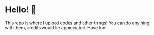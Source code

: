 # Hello! 👋
This repo is where I upload codes and other things! You can do anything with them, credits would be appreciated.
Have fun!
